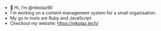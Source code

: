 - 👋 Hi, I’m @nikolaz90
- I'm working on a content management system for a small organisation.
- My go to tools are Ruby and JavaScript
- Checkout my website: https://nikolaz.tech/

<!---
nikolaz90/nikolaz90 is a ✨ special ✨ repository because its `README.md` (this file) appears on your GitHub profile.
You can click the Preview link to take a look at your changes.
--->
